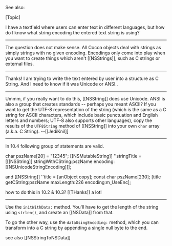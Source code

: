 See also:

[Topic]

I have a textfield where users can enter text in different languages, but how do I know what string encoding the entered text string is using?

----

The question does not make sense. All Cocoa objects deal with strings as simply strings with no given encoding. Encodings only come into play when you want to create things which aren't [[NSStrings]], such as C strings or external files.

----

Thanks! I am trying to write the text entered by user into a structure as C String. And I need to know if it was Unicode or ANSI..

----

Ummm, if you really want to do this, [[NSString]] does use Unicode. ANSI is also a group that creates standards -- perhaps you meant ASCII? If you want to get the UTF-8 representation of the string (which is the same as a C string for ASCII characters, which include basic punctuation and English letters and numbers; UTF-8 also supports other languages), copy the results of the <code>UTF8String</code> method of [[NSString]] into your own <code>char</code> array (a.k.a. C String). --[[JediKnil]]

----

In 10.4 following group of statements are valid.

char pszName[20] = "12345";
[[NSMutableString]] ''stringTitle = [[[NSString]] stringWithCString:pszName encoding:[[NSUnicodeStringEncoding]]];

and
[[NSString]] ''title = [anObject copy];
const char pszName[230];
[title getCString:pszName maxLength:226 encoding:m_UseEnc];

how to do this in 10.2 & 10.3? [[THanks]] a lot!

----

Use the <code>initWithData:</code> method. You'll have to get the length of the string using <code>strlen()</code>, and create an [[NSData]] from that.

To go the other way, use the <code>dataUsingEncoding:</code> method, which you can transform into a C string by appending a single null byte to the end.

see also [[NSStringToNSData]]